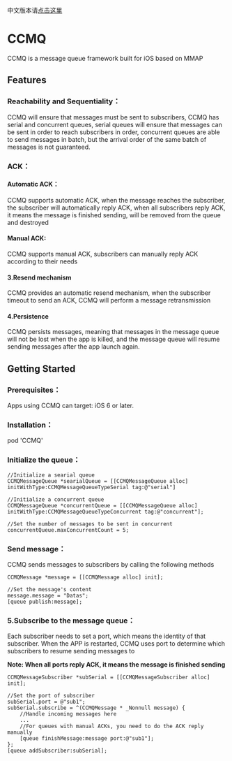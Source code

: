 中文版本请[点击这里](https://github.com/cmwsssss/CCMQ/blob/main/README-CN.md)

# CCMQ
CCMQ is a message queue framework built for iOS based on MMAP

## Features

### Reachability and Sequentiality：
CCMQ will ensure that messages must be sent to subscribers, CCMQ has serial and concurrent queues, serial queues will ensure that messages can be sent in order to reach subscribers in order, concurrent queues are able to send messages in batch, but the arrival order of the same batch of messages is not guaranteed.

### ACK：

#### Automatic ACK：
CCMQ supports automatic ACK, when the message reaches the subscriber, the subscriber will automatically reply ACK, when all subscribers reply ACK, it means the message is finished sending, will be removed from the queue and destroyed

#### Manual ACK:
CCMQ supports manual ACK, subscribers can manually reply ACK according to their needs

#### 3.Resend mechanism
CCMQ provides an automatic resend mechanism, when the subscriber timeout to send an ACK, CCMQ will perform a message retransmission

#### 4.Persistence
CCMQ persists messages, meaning that messages in the message queue will not be lost when the app is killed, and the message queue will resume sending messages after the app launch again.

## Getting Started

### Prerequisites：
Apps using CCMQ can target: iOS 6 or later.
### Installation：
pod 'CCMQ'
### Initialize the queue：
```
//Initialize a searial queue
CCMQMessageQueue *searialQueue = [[CCMQMessageQueue alloc] initWithType:CCMQMessageQueueTypeSerial tag:@"serial"]

//Initialize a concurrent queue
CCMQMessageQueue *concurrentQueue = [[CCMQMessageQueue alloc] initWithType:CCMQMessageQueueTypeConcurrent tag:@"concurrent"];

//Set the number of messages to be sent in concurrent
concurrentQueue.maxConcurrentCount = 5;
```

### Send message：
CCMQ sends messages to subscribers by calling the following methods
```
CCMQMessage *message = [[CCMQMessage alloc] init];

//Set the message's content
message.message = "Datas";
[queue publish:message];
```

### 5.Subscribe to the message queue：
Each subscriber needs to set a port, which means the identity of that subscriber. When the APP is restarted, CCMQ uses port to determine which subscribers to resume sending messages to

**Note: When all ports reply ACK, it means the message is finished sending**
```
CCMQMessageSubscriber *subSerial = [[CCMQMessageSubscriber alloc] init];

//Set the port of subscriber
subSerial.port = @"sub1";
subSerial.subscribe = ^(CCMQMessage * _Nonnull message) {
    //Handle incoming messages here
    ...
    //For queues with manual ACKs, you need to do the ACK reply manually
    [queue finishMessage:message port:@"sub1"];
};
[queue addSubscriber:subSerial];
```

